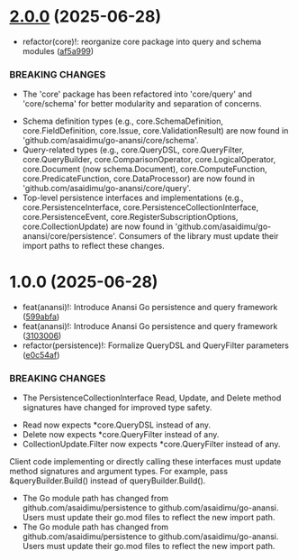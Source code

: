 # [2.0.0](https://github.com/asaidimu/go-anansi/compare/v1.0.0...v2.0.0) (2025-06-28)


* refactor(core)!: reorganize core package into query and schema modules ([af5a999](https://github.com/asaidimu/go-anansi/commit/af5a999dcd26c1a188d89717bdcccf1304f1ff01))


### BREAKING CHANGES

* The 'core' package has been refactored into 'core/query' and 'core/schema' for better modularity and separation of concerns.
- Schema definition types (e.g., core.SchemaDefinition, core.FieldDefinition, core.Issue, core.ValidationResult) are now found in 'github.com/asaidimu/go-anansi/core/schema'.
- Query-related types (e.g., core.QueryDSL, core.QueryFilter, core.QueryBuilder, core.ComparisonOperator, core.LogicalOperator, core.Document (now schema.Document), core.ComputeFunction, core.PredicateFunction, core.DataProcessor) are now found in 'github.com/asaidimu/go-anansi/core/query'.
- Top-level persistence interfaces and implementations (e.g., core.PersistenceInterface, core.PersistenceCollectionInterface, core.PersistenceEvent, core.RegisterSubscriptionOptions, core.CollectionUpdate) are now found in 'github.com/asaidimu/go-anansi/core/persistence'.
Consumers of the library must update their import paths to reflect these changes.

# 1.0.0 (2025-06-28)


* feat(anansi)!: Introduce Anansi Go persistence and query framework ([599abfa](https://github.com/asaidimu/go-anansi/commit/599abfa51cccc1dc1d6a56f3dc5aafdf0b33437a))
* feat(anansi)!: Introduce Anansi Go persistence and query framework ([3103006](https://github.com/asaidimu/go-anansi/commit/31030064bf964a1825b1d5e2680f4ae0f365c6d2))
* refactor(persistence)!: Formalize QueryDSL and QueryFilter parameters ([e0c54af](https://github.com/asaidimu/go-anansi/commit/e0c54af88f009a28c63c2e687fe48f5be5fd72ef))


### BREAKING CHANGES

* The PersistenceCollectionInterface Read, Update, and Delete method signatures have changed for improved type safety.
- Read now expects *core.QueryDSL instead of any.
- Delete now expects *core.QueryFilter instead of any.
- CollectionUpdate.Filter now expects *core.QueryFilter instead of any.

Client code implementing or directly calling these interfaces must update method signatures and argument types. For example, pass &queryBuilder.Build() instead of queryBuilder.Build().
* The Go module path has changed from github.com/asaidimu/persistence to github.com/asaidimu/go-anansi. Users must update their go.mod files to reflect the new import path.
* The Go module path has changed from github.com/asaidimu/persistence to github.com/asaidimu/go-anansi. Users must update their go.mod files to reflect the new import path.

